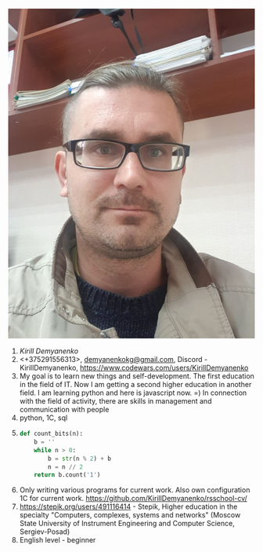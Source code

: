 ![Me](../me.jpg)
1. *Kirill Demyanenko*
2. <+375291556313>, <demyanenkokg@gmail.com>, Discord - KirillDemyanenko, https://www.codewars.com/users/KirillDemyanenko
3. My goal is to learn new things and self-development.
The first education in the field of IT. Now I am getting a second higher education in another field. I am learning python and here is javascript now. =) In connection with the field of activity, there are skills in management and communication with people
4. python, 1C, sql
5.  ```python
    def count_bits(n):
        b = ''
        while n > 0:
            b = str(n % 2) + b
            n = n // 2
        return b.count('1')
    ```
6. Only writing various programs for current work. Also own configuration 1C for current work. https://github.com/KirillDemyanenko/rsschool-cv/
7. https://stepik.org/users/491116414 - Stepik, Higher education in the specialty "Computers, complexes, systems and networks" (Moscow State University of Instrument Engineering and Computer Science, Sergiev-Posad)
8. English level - beginner
